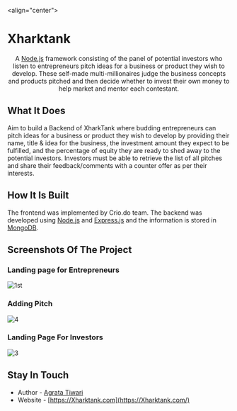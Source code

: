 <align="center">  
# Xharktank 


<p align="center">A <a href="http://nodejs.org" target="_blank">Node.js</a> framework consisting of the panel of potential investors who listen to entrepreneurs pitch ideas for a business or product they wish to develop. These self-made multi-millionaires judge the business concepts and products pitched and then decide whether to invest their own money to help market and mentor each contestant.</p>

## What It Does

Aim to build a Backend of XharkTank where budding entrepreneurs can pitch ideas for a business or product they wish to develop by providing their name, title & idea for the business, the investment amount they expect to be fulfilled, and the percentage of equity they are ready to shed away to the potential investors. Investors must be able to retrieve the list of all pitches and share their feedback/comments with a counter offer as per their interests.

## How It Is Built

The frontend was implemented by Crio.do team.
The backend was developed using <a href="http://nodejs.org" target="_blank">Node.js</a> and <a href="https://expressjs.com/" target="_blank">Express.js</a> and the information is stored in <a href="https://www.mongodb.com/" target="_blank">MongoDB</a>.

## Screenshots Of The Project

### Landing page for Entrepreneurs

![1st](https://user-images.githubusercontent.com/62853703/206478033-6d0a2e40-fc8e-4ca2-8a84-c8c9564c262f.png)

### Adding Pitch

![4](https://user-images.githubusercontent.com/62853703/206478115-fcd5d158-96bf-4c4b-80de-2ee989b06f7d.png)

### Landing Page For Investors

![3](https://user-images.githubusercontent.com/62853703/206478248-fd976ca4-d79d-413c-a53a-6ee23175440f.png)

## Stay In Touch

* Author - [Agrata Tiwari](https://www.linkedin.com/in/agrata-tiwari-0511/)
* Website - [https://Xharktank.com](https://Xharktank.com/)

